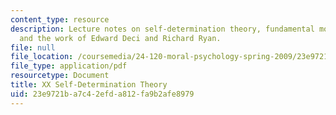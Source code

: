 ```yaml
---
content_type: resource
description: Lecture notes on self-determination theory, fundamental motivations,
  and the work of Edward Deci and Richard Ryan.
file: null
file_location: /coursemedia/24-120-moral-psychology-spring-2009/23e9721ba7c42efda812fa9b2afe8979_MIT24_120s09_lec20.pdf
file_type: application/pdf
resourcetype: Document
title: XX Self-Determination Theory
uid: 23e9721b-a7c4-2efd-a812-fa9b2afe8979
---
```

